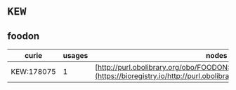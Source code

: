 # `KEW`

## foodon

| curie      |   usages | nodes                                                                                                                   |
|------------|----------|-------------------------------------------------------------------------------------------------------------------------|
| KEW:178075 |        1 | [http://purl.obolibrary.org/obo/FOODON:03414784](https://bioregistry.io/http://purl.obolibrary.org/obo/FOODON:03414784) |
